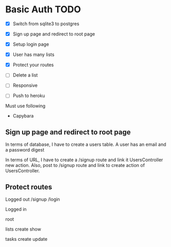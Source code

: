 # Basic Auth TODO

- [x] Switch from sqlite3 to postgres
- [x] Sign up page and redirect to root page
- [x] Setup login page
- [x] User has many lists
- [x] Protect your routes
- [ ] Delete a list
- [ ] Responsive
- [ ] Push to heroku


Must use following
- Capybara

## Sign up page and redirect to root page

In terms of database, I have to create a users table. A user has an email and a password digest

In terms of URL, I have to create a /signup route and link it UsersController new action. Also, post to /signup route and link to create action of UsersController.

## Protect routes

Logged out
/signup
/login


Logged in

root

lists
  create
  show

tasks
  create
  update
